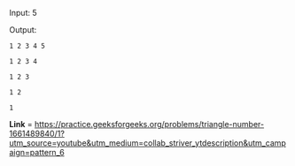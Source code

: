 Input: 5

Output:
```
1 2 3 4 5

1 2 3 4

1 2 3 

1 2  

1 
```
**Link** = https://practice.geeksforgeeks.org/problems/triangle-number-1661489840/1?utm_source=youtube&utm_medium=collab_striver_ytdescription&utm_campaign=pattern_6